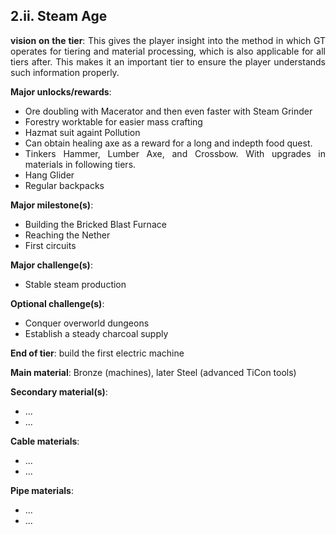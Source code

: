 ## 2.ii. Steam Age
<div align="justify">

**vision on the tier**:
This gives the player insight into the method in which GT operates for tiering and material processing, which is also applicable for all tiers after. This makes it an important tier to ensure the player understands such information properly.


**Major unlocks/rewards**:
- Ore doubling with Macerator and then even faster with Steam Grinder
- Forestry worktable for easier mass crafting
- Hazmat suit againt Pollution
- Can obtain healing axe as a reward for a long and indepth food quest.
- Tinkers Hammer, Lumber Axe, and Crossbow. With upgrades in materials in following tiers.
- Hang Glider
- Regular backpacks

**Major milestone(s)**:
- Building the Bricked Blast Furnace
- Reaching the Nether
- First circuits

**Major challenge(s)**:
- Stable steam production

**Optional challenge(s)**:
- Conquer overworld dungeons
- Establish a steady charcoal supply

**End of tier**: build the first electric machine

**Main material**: Bronze (machines), later Steel (advanced TiCon tools)

**Secondary material(s)**:
- ...
- ...

**Cable materials**:
- ...
- ...

**Pipe materials**:
- ...
- ...

</div>